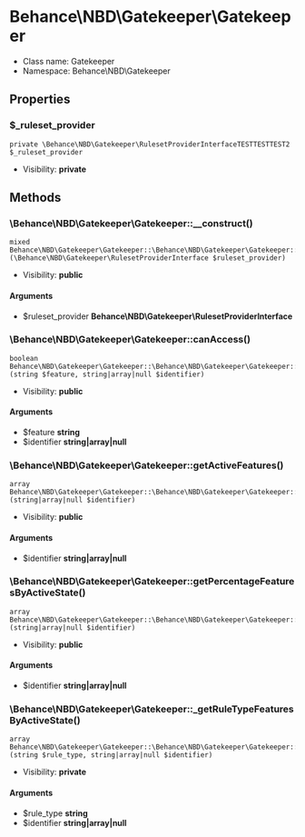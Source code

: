 Behance\NBD\Gatekeeper\Gatekeeper
===============






* Class name: Gatekeeper
* Namespace: Behance\NBD\Gatekeeper





Properties
----------


### $_ruleset_provider

```
private \Behance\NBD\Gatekeeper\RulesetProviderInterfaceTESTTESTTEST2 $_ruleset_provider
```





* Visibility: **private**


Methods
-------


### \Behance\NBD\Gatekeeper\Gatekeeper::__construct()

```
mixed Behance\NBD\Gatekeeper\Gatekeeper::\Behance\NBD\Gatekeeper\Gatekeeper::__construct()(\Behance\NBD\Gatekeeper\RulesetProviderInterface $ruleset_provider)
```





* Visibility: **public**

#### Arguments

* $ruleset_provider **Behance\NBD\Gatekeeper\RulesetProviderInterface**



### \Behance\NBD\Gatekeeper\Gatekeeper::canAccess()

```
boolean Behance\NBD\Gatekeeper\Gatekeeper::\Behance\NBD\Gatekeeper\Gatekeeper::canAccess()(string $feature, string|array|null $identifier)
```





* Visibility: **public**

#### Arguments

* $feature **string**
* $identifier **string|array|null**



### \Behance\NBD\Gatekeeper\Gatekeeper::getActiveFeatures()

```
array Behance\NBD\Gatekeeper\Gatekeeper::\Behance\NBD\Gatekeeper\Gatekeeper::getActiveFeatures()(string|array|null $identifier)
```





* Visibility: **public**

#### Arguments

* $identifier **string|array|null**



### \Behance\NBD\Gatekeeper\Gatekeeper::getPercentageFeaturesByActiveState()

```
array Behance\NBD\Gatekeeper\Gatekeeper::\Behance\NBD\Gatekeeper\Gatekeeper::getPercentageFeaturesByActiveState()(string|array|null $identifier)
```





* Visibility: **public**

#### Arguments

* $identifier **string|array|null**



### \Behance\NBD\Gatekeeper\Gatekeeper::_getRuleTypeFeaturesByActiveState()

```
array Behance\NBD\Gatekeeper\Gatekeeper::\Behance\NBD\Gatekeeper\Gatekeeper::_getRuleTypeFeaturesByActiveState()(string $rule_type, string|array|null $identifier)
```





* Visibility: **private**

#### Arguments

* $rule_type **string**
* $identifier **string|array|null**


